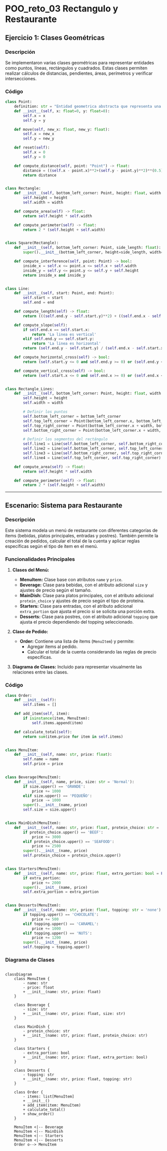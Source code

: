 # POO_reto_03 Rectangulo y Restaurante

## Ejercicio 1: Clases Geométricas

### Descripción
Se implementaron varias clases geométricas para representar entidades como puntos, líneas, rectángulos y cuadrados. Estas clases permiten realizar cálculos de distancias, pendientes, áreas, perímetros y verificar intersecciones.

### Código
```python
class Point:
    definition: str = "Entidad geometrica abstracta que representa una ubicación en un espacio."
    def __init__(self, x: float=0, y: float=0):
        self.x = x
        self.y = y

    def move(self, new_x: float, new_y: float):
        self.x = new_x
        self.y = new_y

    def reset(self):
        self.x = 0
        self.y = 0

    def compute_distance(self, point: "Point") -> float:
        distance = ((self.x - point.x)**2+(self.y - point.y)**2)**(0.5)
        return distance


class Rectangle:
    def __init__(self, bottom_left_corner: Point, height: float, width: float):
        self.height = height
        self.width = width

    def compute_area(self) -> float:
        return self.height * self.width

    def compute_perimeter(self) -> float:
        return 2 * (self.height + self.width)


class Square(Rectangle):
    def __init__(self, bottom_left_corner: Point, side_length: float):
        super().__init__(bottom_left_corner, height=side_length, width=side_length)

    def compute_interference(self, point: Point) -> bool:
        inside_x = self.x <= point.x <= self.x + self.width
        inside_y = self.y <= point.y <= self.y + self.height
        return inside_x and inside_y


class Line:
    def __init__(self, start: Point, end: Point):
        self.start = start
        self.end = end

    def compute_length(self) -> float:
        return (((self.end.y - self.start.y)**2) + ((self.end.x - self.start.x)**2))**0.5

    def compute_slope(self):
        if self.end.x == self.start.x:
            return 'La linea es vertical'
        elif self.end.y == self.start.y:
            return 'La linea es horizontal'
        return (self.end.y - self.start.y) / (self.end.x - self.start.x)

    def compute_horizontal_cross(self) -> bool:
        return (self.start.y <= 0 and self.end.y >= 0) or (self.end.y <= 0 and self.start.y >= 0)

    def compute_vertical_cross(self) -> bool:
        return (self.start.x <= 0 and self.end.x >= 0) or (self.end.x <= 0 and self.start.x >= 0)


class Rectangle_Lines:
    def __init__(self, bottom_left_corner: Point, height: float, width: float):
        self.height = height
        self.width = width

        # Definir los puntos
        self.bottom_left_corner = bottom_left_corner
        self.top_left_corner = Point(bottom_left_corner.x, bottom_left_corner.y + height)
        self.top_right_corner = Point(bottom_left_corner.x + width, bottom_left_corner.y + height)
        self.bottom_right_corner = Point(bottom_left_corner.x + width, bottom_left_corner.y)

        # Definir los segmentos del rectángulo
        self.line1 = Line(self.bottom_left_corner, self.bottom_right_corner)
        self.line2 = Line(self.bottom_left_corner, self.top_left_corner)
        self.line3 = Line(self.bottom_right_corner, self.top_right_corner)
        self.line4 = Line(self.top_left_corner, self.top_right_corner)

    def compute_area(self) -> float:
        return self.height * self.width

    def compute_perimeter(self) -> float:
        return 2 * (self.height + self.width)
```


---

## Escenario: Sistema para Restaurante

### Descripción
Este sistema modela un menú de restaurante con diferentes categorías de ítems (bebidas, platos principales, entradas y postres). También permite la creación de pedidos, calcular el total de la cuenta y aplicar reglas específicas según el tipo de ítem en el menú.

### Funcionalidades Principales
1. **Clases del Menú:**
   - **MenuItem:** Clase base con atributos `name` y `price`.
   - **Beverage:** Clase para bebidas, con el atributo adicional `size` y ajustes de precio según el tamaño.
   - **MainDish:** Clase para platos principales, con el atributo adicional `protein_choice` y ajustes de precio según el tipo de proteína.
   - **Starters:** Clase para entradas, con el atributo adicional `extra_portion` que ajusta el precio si se solicita una porción extra.
   - **Desserts:** Clase para postres, con el atributo adicional `topping` que ajusta el precio dependiendo del topping seleccionado.

2. **Clase de Pedido:**
   - **Order:** Contiene una lista de ítems (`MenuItem`) y permite:
     - Agregar ítems al pedido.
     - Calcular el total de la cuenta considerando las reglas de precio específicas.

3. **Diagrama de Clases:** Incluido para representar visualmente las relaciones entre las clases.

### Código
```python
class Order:
    def __init__(self):
        self.items = []

    def add_item(self, item):
        if isinstance(item, MenuItem):
            self.items.append(item)

    def calculate_total(self):
        return sum(item.price for item in self.items)


class MenuItem:
    def __init__(self, name: str, price: float):
        self.name = name
        self.price = price


class Beverage(MenuItem):    
    def __init__(self, name, price, size: str = 'Normal'):
        if size.upper() == 'GRANDE': 
            price += 1000
        elif size.upper() == 'PEQUEÑO': 
            price -= 1000
        super().__init__(name, price)
        self.size = size.upper()


class MainDish(MenuItem):
    def __init__(self, name: str, price: float, protein_choice: str = 'chicken'):
        if protein_choice.upper() == 'BEEF': 
            price += 3000
        elif protein_choice.upper() == 'SEAFOOD': 
            price += 2500
        super().__init__(name, price)
        self.protein_choice = protein_choice.upper()


class Starters(MenuItem):
    def __init__(self, name: str, price: float, extra_portion: bool = False):
        if extra_portion: 
            price += 2000
        super().__init__(name, price)
        self.extra_portion = extra_portion


class Desserts(MenuItem):
    def __init__(self, name: str, price: float, topping: str = 'none'):
        if topping.upper() == 'CHOCOLATE': 
            price += 500
        elif topping.upper() == 'CARAMEL': 
            price += 1000
        elif topping.upper() == 'NUTS': 
            price += 1200
        super().__init__(name, price)
        self.topping = topping.upper()
````

### Diagrama de Clases
```mermaid

classDiagram
    class MenuItem {
        - name: str
        - price: float
        + __init__(name: str, price: float)
    }
    
    class Beverage {
        - size: str
        + __init__(name: str, price: float, size: str)
    }
    
    class MainDish {
        - protein_choice: str
        + __init__(name: str, price: float, protein_choice: str)
    }
    
    class Starters {
        - extra_portion: bool
        + __init__(name: str, price: float, extra_portion: bool)
    }
    
    class Desserts {
        - topping: str
        + __init__(name: str, price: float, topping: str)
    }
    
    class Order {
        - items: list[MenuItem]
        + __init__()
        + add_item(item: MenuItem)
        + calculate_total()
        + show_order()
    }
    
    MenuItem <|-- Beverage
    MenuItem <|-- MainDish
    MenuItem <|-- Starters
    MenuItem <|-- Desserts
    Order o--> MenuItem
```
